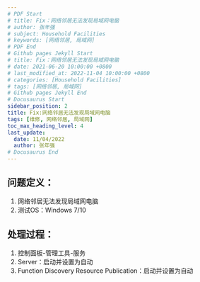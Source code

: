 ```yaml
---
# PDF Start
# title: Fix：网络邻居无法发现局域网电脑
# author: 张年强
# subject: Household Facilities
# keywords: [网络邻居, 局域网]
# PDF End
# Github pages Jekyll Start
# title: Fix：网络邻居无法发现局域网电脑
# date: 2021-06-20 10:00:00 +0800
# last_modified_at: 2022-11-04 10:00:00 +0800
# categories: [Household Facilities]
# tags: [网络邻居, 局域网] 
# Github pages Jekyll End
# Docusaurus Start
sidebar_position: 2
title: Fix:网络邻居无法发现局域网电脑
tags: [维修, 网络邻居, 局域网]
toc_max_heading_level: 4
last_update:
  date: 11/04/2022
  author: 张年强
# Docusaurus End
---
```


## 问题定义：

1. 网络邻居无法发现局域网电脑
2. 测试OS：Windows 7/10

## 处理过程：

1. 控制面板-管理工具-服务
2. Server：启动并设置为自动
3. Function Discovery Resource Publication：启动并设置为自动
